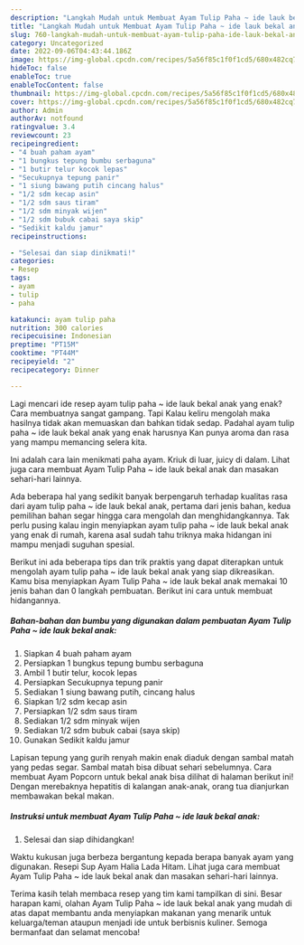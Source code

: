 ```yaml
---
description: "Langkah Mudah untuk Membuat Ayam Tulip Paha ~ ide lauk bekal anak yang Enak Banget"
title: "Langkah Mudah untuk Membuat Ayam Tulip Paha ~ ide lauk bekal anak yang Enak Banget"
slug: 760-langkah-mudah-untuk-membuat-ayam-tulip-paha-ide-lauk-bekal-anak-yang-enak-banget
category: Uncategorized
date: 2022-09-06T04:43:44.186Z
image: https://img-global.cpcdn.com/recipes/5a56f85c1f0f1cd5/680x482cq70/ayam-tulip-paha-ide-lauk-bekal-anak-foto-resep-utama.jpg
hideToc: false
enableToc: true
enableTocContent: false
thumbnail: https://img-global.cpcdn.com/recipes/5a56f85c1f0f1cd5/680x482cq70/ayam-tulip-paha-ide-lauk-bekal-anak-foto-resep-utama.jpg
cover: https://img-global.cpcdn.com/recipes/5a56f85c1f0f1cd5/680x482cq70/ayam-tulip-paha-ide-lauk-bekal-anak-foto-resep-utama.jpg
author: Admin
authorAv: notfound
ratingvalue: 3.4
reviewcount: 23
recipeingredient:
- "4 buah paham ayam"
- "1 bungkus tepung bumbu serbaguna"
- "1 butir telur kocok lepas"
- "Secukupnya tepung panir"
- "1 siung bawang putih cincang halus"
- "1/2 sdm kecap asin"
- "1/2 sdm saus tiram"
- "1/2 sdm minyak wijen"
- "1/2 sdm bubuk cabai saya skip"
- "Sedikit kaldu jamur"
recipeinstructions:

- "Selesai dan siap dinikmati!"
categories:
- Resep
tags:
- ayam
- tulip
- paha

katakunci: ayam tulip paha 
nutrition: 300 calories
recipecuisine: Indonesian
preptime: "PT15M"
cooktime: "PT44M"
recipeyield: "2"
recipecategory: Dinner

---
```



Lagi mencari ide resep ayam tulip paha ~ ide lauk bekal anak yang enak? Cara membuatnya sangat gampang. Tapi Kalau keliru mengolah maka hasilnya tidak akan memuaskan dan bahkan tidak sedap. Padahal ayam tulip paha ~ ide lauk bekal anak yang enak harusnya Kan punya aroma dan rasa yang mampu memancing selera kita.


Ini adalah cara lain menikmati paha ayam. Kriuk di luar, juicy di dalam. Lihat juga cara membuat Ayam Tulip Paha ~ ide lauk bekal anak dan masakan sehari-hari lainnya.

Ada beberapa hal yang sedikit banyak berpengaruh terhadap kualitas rasa dari ayam tulip paha ~ ide lauk bekal anak, pertama dari jenis bahan, kedua pemilihan bahan segar hingga cara mengolah dan menghidangkannya. Tak perlu pusing kalau ingin menyiapkan ayam tulip paha ~ ide lauk bekal anak yang enak di rumah, karena asal sudah tahu triknya maka hidangan ini mampu menjadi suguhan spesial.


Berikut ini ada beberapa tips dan trik praktis yang dapat diterapkan untuk mengolah ayam tulip paha ~ ide lauk bekal anak yang siap dikreasikan. Kamu bisa menyiapkan Ayam Tulip Paha ~ ide lauk bekal anak memakai 10 jenis bahan dan 0 langkah pembuatan. Berikut ini cara untuk membuat hidangannya.

<!--inarticleads1-->

##### Bahan-bahan dan bumbu yang digunakan dalam pembuatan Ayam Tulip Paha ~ ide lauk bekal anak:

1. Siapkan 4 buah paham ayam
1. Persiapkan 1 bungkus tepung bumbu serbaguna
1. Ambil 1 butir telur, kocok lepas
1. Persiapkan Secukupnya tepung panir
1. Sediakan 1 siung bawang putih, cincang halus
1. Siapkan 1/2 sdm kecap asin
1. Persiapkan 1/2 sdm saus tiram
1. Sediakan 1/2 sdm minyak wijen
1. Sediakan 1/2 sdm bubuk cabai (saya skip)
1. Gunakan Sedikit kaldu jamur


Lapisan tepung yang gurih renyah makin enak diaduk dengan sambal matah yang pedas segar. Sambal matah bisa dibuat sehari sebelumnya. Cara membuat Ayam Popcorn untuk bekal anak bisa dilihat di halaman berikut ini! Dengan merebaknya hepatitis di kalangan anak-anak, orang tua dianjurkan membawakan bekal makan. 

<!--inarticleads2-->

##### Instruksi untuk membuat Ayam Tulip Paha ~ ide lauk bekal anak:


1. Selesai dan siap dihidangkan!

Waktu kukusan juga berbeza bergantung kepada berapa banyak ayam yang digunakan. Resepi Sup Ayam Halia Lada Hitam. Lihat juga cara membuat Ayam Tulip Paha ~ ide lauk bekal anak dan masakan sehari-hari lainnya. 

Terima kasih telah membaca resep yang tim kami tampilkan di sini. Besar harapan kami, olahan Ayam Tulip Paha ~ ide lauk bekal anak yang mudah di atas dapat membantu anda menyiapkan makanan yang menarik untuk keluarga/teman ataupun menjadi ide untuk berbisnis kuliner. Semoga bermanfaat dan selamat mencoba!
